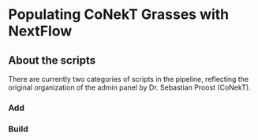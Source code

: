 # Populating CoNekT Grasses with NextFlow

##


## About the scripts

There are currently two categories of scripts in the pipeline, reflecting the original organization of the admin panel by Dr. Sebastian Proost (CoNekT).

### Add



### Build

